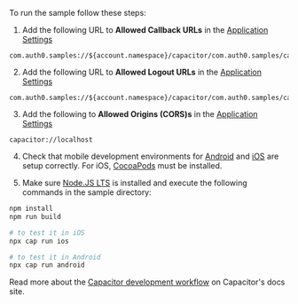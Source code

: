 <!-- markdownlint-disable MD041 -->

To run the sample follow these steps:

1) Add the following URL to **Allowed Callback URLs** in the [Application Settings](${manage_url}/#/applications/${account.clientId}/settings)

```text
com.auth0.samples://${account.namespace}/capacitor/com.auth0.samples/callback
```

2) Add the following URL to **Allowed Logout URLs** in the [Application Settings](${manage_url}/#/applications/${account.clientId}/settings)

```text
com.auth0.samples://${account.namespace}/capacitor/com.auth0.samples/callback
```

3) Add the following to **Allowed Origins (CORS)s** in the [Application Settings](${manage_url}/#/applications/${account.clientId}/settings)

```text
capacitor://localhost
```

4) Check that mobile development environments for [Android](https://capacitorjs.com/docs/android) and [iOS](https://capacitorjs.com/docs/ios) are setup correctly. For iOS, [CocoaPods](https://cocoapods.org/) must be installed.

5) Make sure [Node.JS LTS](https://nodejs.org/en/download/) is installed and execute the following commands in the sample directory:

```bash
npm install
npm run build

# to test it in iOS
npx cap run ios

# to test it in Android
npx cap run android
```

Read more about the [Capacitor development workflow](https://capacitorjs.com/docs/basics/workflow) on Capacitor's docs site.